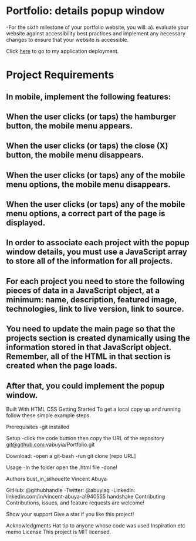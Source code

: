 # Portfolio: details popup window

-For the sixth milestone of your portfolio website, you will:
a). evaluate your website against accessibility best practices and implement any necessary changes to ensure that your website is accessible.

Click [here](https://vabuyia.github.io/vabuya.github.io/) to go to my application deployment.

# Project Requirements

## In mobile, implement the following features:

## When the user clicks (or taps) the hamburger button, the mobile menu appears.

## When the user clicks (or taps) the close (X) button, the mobile menu disappears.

## When the user clicks (or taps) any of the mobile menu options, the mobile menu disappears.

## When the user clicks (or taps) any of the mobile menu options, a correct part of the page is displayed.

## In order to associate each project with the popup window details, you must use a JavaScript array to store all of the information for all projects.

## For each project you need to store the following pieces of data in a JavaScript object, at a minimum: name, description, featured image, technologies, link to live version, link to source.

## You need to update the main page so that the projects section is created dynamically using the information stored in that JavaScript object. Remember, all of the HTML in that section is created when the page loads.

## After that, you could implement the popup window.

Built With
HTML
CSS
Getting Started
To get a local copy up and running follow these simple example steps.

Prerequisites
-git installed

Setup
-click the code buttion then copy the URL of the repository git@github.com:vabuyia/Portfolio.git

Download:
-open a git-bash -run git clone [repo URL]

Usage
-In the folder open the .html file -done!

Authors
bust_in_silhouette Vincent Abuya

GitHub: @githubhandle -Twitter: @abuyiag -Linkedln: linkedin.com/in/vincent-abuya-a1940555
handshake Contributing
Contributions, issues, and feature requests are welcome!

Show your support
Give a star if you like this project!

Acknowledgments
Hat tip to anyone whose code was used
Inspiration
etc
memo License
This project is MIT licensed.
